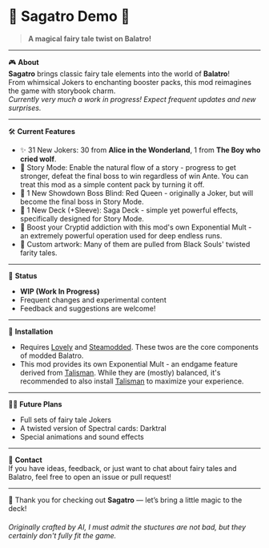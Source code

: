 # 🌟 Sagatro Demo 🌟
> **A magical fairy tale twist on Balatro!**

---

🎮 **About**  
**Sagatro** brings classic fairy tale elements into the world of **Balatro**!  
From whimsical Jokers to enchanting booster packs, this mod reimagines the game with storybook charm.  
*Currently very much a work in progress! Expect frequent updates and new surprises.*

---

🛠️ **Current Features**  
- ✨ 31 New Jokers: 30 from **Alice in the Wonderland**, 1 from **The Boy who cried wolf**.
- 📕 Story Mode: Enable the natural flow of a story - progress to get stronger, defeat the final boss to win regardless of win Ante. You can treat this mod as a simple content pack by turning it off.
- 🔴 1 New Showdown Boss Blind: Red Queen - originally a Joker, but will become the final boss in Story Mode.
- 📘 1 New Deck (+Sleeve): Saga Deck - simple yet powerful effects, specifically designed for Story Mode.
- 🗻 Boost your Cryptid addiction with this mod's own Exponential Mult - an extremely powerful operation used for deep endless runs.
- 🎨 Custom artwork: Many of them are pulled from Black Souls' twisted farity tales.

---

🚧 **Status**  
- **WIP (Work In Progress)**  
- Frequent changes and experimental content  
- Feedback and suggestions are welcome!

---

📜 **Installation**  
- Requires [Lovely](https://github.com/ethangreen-dev/lovely-injector) and [Steamodded](https://github.com/Steamodded/smods). These twos are the core components of modded Balatro.
- This mod provides its own Exponential Mult - an endgame feature derived from [Talisman](https://github.com/SpectralPack/Talisman). While they are (mostly) balanced, it's recommended to also install [Talisman](https://github.com/SpectralPack/Talisman) to maximize your experience.

---

🧚‍♂️ **Future Plans**  
- Full sets of fairy tale Jokers
- A twisted version of Spectral cards: Darktral
- Special animations and sound effects

---

💬 **Contact**  
If you have ideas, feedback, or just want to chat about fairy tales and Balatro, feel free to open an issue or pull request!

---

🌟 Thank you for checking out **Sagatro** — let’s bring a little magic to the deck!

###### Originally crafted by AI, I must admit the stuctures are not bad, but they certainly don't fully fit the game.